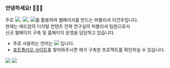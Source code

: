 ### 안녕하세요! 👋👋👋
주로 <img src="https://img.shields.io/badge/html5-E34F26?style=flat-square&logo=html5&logoColor=white"/>, <img src="https://img.shields.io/badge/css3-1572B6?style=flat-square&logo=css3&logoColor=white"/>, <img src="https://img.shields.io/badge/javascript-F7DF1E?style=flat-square&logo=javascript&logoColor=white"/>를 활용하여 웹페이지를 만드는 퍼블리셔 이건우입니다.  
현재는 애드업의 디지털 컨텐츠 전략 연구실의 퍼블리셔 팀원으로서  
신규 웹페이지 구축 및 홈페이지 운영을 담당하고 있습니다.

- 주로 사용하는 언어는 <img src="https://img.shields.io/badge/jquery-0769AD?style=flat-square&logo=jquery&logoColor=#fff"/> 입니다.
- <a href="https://file-keonwoolee-portfolio.netlify.app/html/">포트폴리오 사이트</a>를 찾아와주시면 제가 구축한 프로젝트를 확인하실 수 있습니다.

<!-- <img align="center" src="https://github-readme-stats.vercel.app/api?username=kkeonwoo&repo=github-readme-stats&theme=transparent&hide=stars,contribs&count_private=true" /> -->
<!--<div align="center"><img align="center" src="https://github-readme-stats.vercel.app/api/top-langs/?username=kkeonwoo&theme=transparent&langs_count=6&layout=compact" /></div>
<div align="center"><img align="center" src="https://hits.seeyoufarm.com/api/count/incr/badge.svg?url=https%3A%2F%2Fgithub.com%2Fkkeonwoo&count_bg=%2379C83D&title_bg=%23555555&icon=&icon_color=%23E7E7E7&title=hits&edge_flat=false" /></div>-->
<img align="center" src="https://github-readme-stats.vercel.app/api/top-langs/?username=kkeonwoo&theme=transparent&langs_count=6&layout=compact" />
<img align="center" src="https://hits.seeyoufarm.com/api/count/incr/badge.svg?url=https%3A%2F%2Fgithub.com%2Fkkeonwoo&count_bg=%2379C83D&title_bg=%23555555&icon=&icon_color=%23E7E7E7&title=hits&edge_flat=false" />
<!--
**kkeonwoo/kkeonwoo** is a ✨ _special_ ✨ repository because its `README.md` (this file) appears on your GitHub profile.

Here are some ideas to get you started:

- 🔭 I’m currently working on ...
- 🌱 I’m currently learning ...
- 👯 I’m looking to collaborate on ...
- 🤔 I’m looking for help with ...
- 💬 Ask me about ...
- 📫 How to reach me: ...
- 😄 Pronouns: ...
- ⚡ Fun fact: ...
-->
